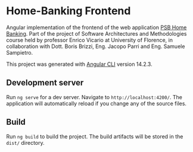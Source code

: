 # Home-Banking Frontend

Angular implementation of the frontend of the web application [PSB Home Banking](https://github.com/CosimoGiani/SWAM_home_banking). Part of the project of Software Architectures and Methodologies course held by professor Enrico Vicario at University of Florence, in collaboration with Dott. Boris Brizzi, Eng. Jacopo Parri and Eng. Samuele Sampietro.


This project was generated with [Angular CLI](https://github.com/angular/angular-cli) version 14.2.3.


## Development server

Run `ng serve` for a dev server. Navigate to `http://localhost:4200/`. The application will automatically reload if you change any of the source files.


## Build

Run `ng build` to build the project. The build artifacts will be stored in the `dist/` directory.

